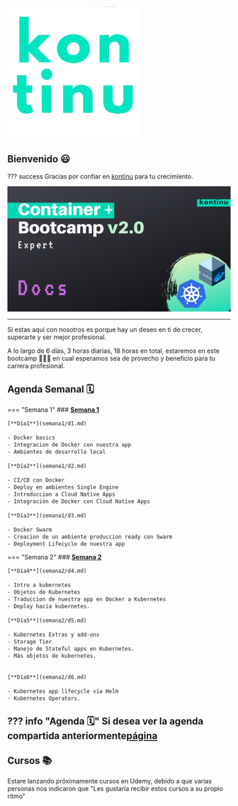 <img src="assets/images/cyan-logo.png" class="center" alt="kontinu" style="width:300px;">

## Bienvenido 😃

??? success
    Gracias por confiar en [kontinu](https://www.kontinu.io) para tu crecimiento.

<img src="assets/images/container-bootcamp.png" class="center" alt="Bootcamp" style="width:auto;">

---

Si estas aqui con nosotros es porque hay un deseo en ti de crecer, superarte y ser mejor profesional.

A lo largo de 6 días, 3 horas diarias, 18 horas en total, estaremos en este bootcamp 🏋🏻‍♀️ en cual esperamos sea de provecho y beneficio para tu carrera profesional.




## Agenda Semanal 🗓


=== "Semana 1"
    ### [**Semana 1**](semana1/topics.md)

    [**Día1**](semana1/d1.md)

    - Docker basics
    - Integracion de Docker con nuestra app
    - Ambientes de desarrollo local

    [**Día2**](semana1/d2.md)

    - CI/CD con Docker
    - Deploy en ambientes Single Engine
    - Introduccion a Cloud Native Apps
    - Integración de Docker con Cloud Native Apps

    [**Día3**](semana1/d3.md)

    - Docker Swarm
    - Creacion de un ambiente produccion ready con Swarm
    - Deployment Lifecycle de nuestra app

=== "Semana 2"
    ### [**Semana 2**](semana2/topics.md)

    [**Día4**](semana2/d4.md)

    - Intro a kubernetes
    - Objetos de Kubernetes
    - Traduccion de nuestra app en Docker a Kubernetes
    - Deploy hacia kubernetes.

    [**Día5**](semana2/d5.md)

    - Kubernetes Extras y add-ons
    - Storage Tier
    - Manejo de Stateful apps en Kubernetes.
    - Más objetos de kubernetes.


    [**Día6**](semana2/d6.md)

    - Kubernetes app lifecycle via Helm
    - Kubernetes Operators.



??? info "Agenda 🗓"
    Si desea ver la agenda compartida anteriormente[página](./extras/agenda.md)
---

## Cursos 📚

Estare lanzando próximamente cursos en Udemy, debido a que varias personas nos indicaron que "Les gustaría recibir estos cursos a su propio ritmo"
